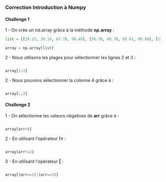 ### Correction Introduction à Numpy

#### Challenge 1

1 - On crée un nd.array grâce à la méthode **np.array** :

```python 
list = [[19.23, 39.14, 67.78, 98.49], [56.78, 88.78, 99.01, 99.99], [12.00, 76.87, 91.09, 10.01], [99.01, 70.32, 64.89, 36.68]]

array = np.array(list)
```

2 - Nous utilisons les plages pour sélectionner les lignes 2 et 3 :

```python 

array[1:3]

```

2 - Nous pouvons sélectionner la colonne 4 grâce à : 

```python 

array[:,3]

```

#### Challenge 2

1 - On sélectionne les valeurs négatives de **arr** grâce à : 

```python 

array[arr<0]

```

2 - En utilisant l'opérateur **!=** : 

```python 

array[arr!=2]

```

3 - En utilisant l'opérateur **|** : 

```python 

array[(arr==2)|(arr==3)]

```

